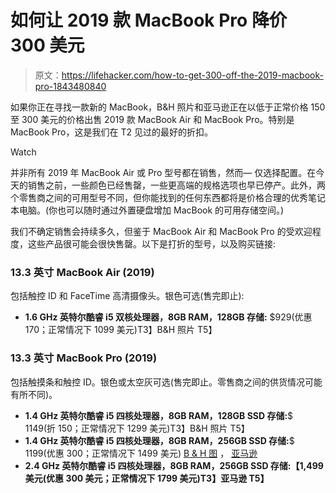 # 如何让 2019 款 MacBook Pro 降价 300 美元

> 原文：<https://lifehacker.com/how-to-get-300-off-the-2019-macbook-pro-1843480840>

如果你正在寻找一款新的 MacBook，B&H 照片和亚马逊正在以低于正常价格 150 至 300 美元的价格出售 2019 款 MacBook Air 和 MacBook Pro。特别是 MacBook Pro，这是我们在 T2 见过的最好的折扣。

Watch

并非所有 2019 年 MacBook Air 或 Pro 型号都在销售，然而— 仅选择配置。在今天的销售之前，一些颜色已经售罄，一些更高端的规格选项也早已停产。此外，两个零售商之间的可用型号不同，但你能找到的任何东西都将是价格合理的优秀笔记本电脑。(你也可以随时通过外置硬盘增加 MacBook 的可用存储空间。)

我们不确定销售会持续多久，但鉴于 MacBook Air 和 MacBook Pro 的受欢迎程度，这些产品很可能会很快售罄。以下是打折的型号，以及购买链接:

### 13.3 英寸 MacBook Air (2019)

包括触控 ID 和 FaceTime 高清摄像头。银色可选(售完即止):

*   **1.6 GHz 英特尔酷睿 i5 双核处理器，8GB RAM，128GB 存储:** $929(优惠 170；正常情况下 1099 美元)T3】B&H 照片 T5】

### 13.3 英寸 MacBook Pro (2019)

包括触摸条和触控 ID。银色或太空灰可选(售完即止。零售商之间的供货情况可能有所不同)。

*   **1.4 GHz 英特尔酷睿 i5 四核处理器，8GB RAM，128GB SSD 存储:**$ 1149(折 150；正常情况下 1299 美元)T3】B&H 照片 T5】
*   **1.4 GHz 英特尔酷睿 i5 四核处理器，8GB RAM，256GB SSD 存储:**$ 1199(优惠 300；正常情况下 1499 美元) [B & H 图](https://www.bhphotovideo.com/c/product/1492879-REG/apple_muhp2ll_a_13_3_macbook_pro_with.html) ， [亚马逊](https://www.amazon.com/Apple-MacBook-13-inch-256GB-Storage/dp/B07V393KT6/?asc_campaign=InlineText&asc_refurl=https://lifehacker.com/how-to-get-300-off-the-2019-macbook-pro-1843480840&asc_source=&tag=kinjalifehackerlink-20)
*   **2.4 GHz 英特尔酷睿 i5 四核处理器，8GB RAM，256GB SSD 存储:【1,499 美元(优惠 300 美元；正常情况下 1799 美元)T3】亚马逊 T5】**